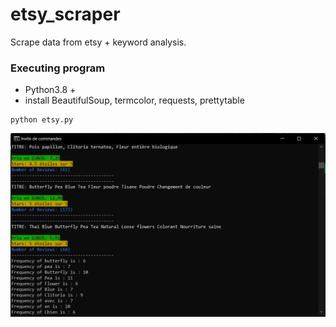 # etsy_scraper
Scrape data from etsy + keyword analysis.



### Executing program

* Python3.8 + 
* install BeautifulSoup, termcolor, requests, prettytable
```
python etsy.py
```
![My Image](Capture.PNG)

